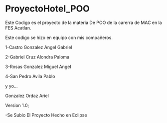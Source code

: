 # ProyectoHotel_POO
Este Codigo es el proyecto de la materia De POO de la carerra de MAC en la FES Acatlan.


Este codigo se hizo en equipo con mis compañeros.

1-Castro Gonzalez Angel Gabriel

2-Gabriel Cruz Alondra Paloma

3-Rosas Gonzalez Miguel Angel

4-San Pedro Avila Pablo

y yo...

Gonzalez Ordaz Ariel


Version 1.0;

-Se Subio El Proyecto Hecho en Eclipse
